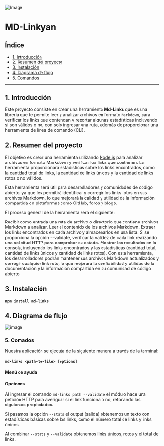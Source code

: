 ![Image](https://user-images.githubusercontent.com/129693341/250697163-be9c92fd-7dc7-4d07-8520-e0e71d4159aa.png)

# MD-Linkyan

## Índice

* [1. Introducción](#1-Introducción)
* [2. Resumen del proyecto](#2-resumen-del-proyecto)
* [3. Instalación](#3-instalacion)
* [4. Diagrama de flujo](#4-diagrama-de-flujo)
* [5. Comandos](#5-comandos)

***
## 1. Introducción
Este proyecto consiste en crear una herramienta **Md-Links** que es una libreria que te permite leer y analizar archivos
en formato `Markdown`, para verificar los links que contengan y reportar algunas estadísticas incluyendo si son válidos o no, con solo ingresar una ruta, además de proporcionar una herramienta de línea de comando (CLI).

## 2. Resumen del proyecto
El objetivo es crear una herramienta utilizando [Node.js](https://nodejs.org/) para analizar archivos en formato Markdown y verificar los links que contienen. La herramienta proporcionará estadísticas sobre los links encontrados, como la cantidad total de links, la cantidad de links únicos y la cantidad de links rotos o no válidos.

Esta herramienta será útil para desarrolladores y comunidades de código abierto, ya que les permitirá identificar y corregir los links rotos en sus archivos Markdown, lo que mejorará la calidad y utilidad de la información compartida en plataformas como GitHub, foros y blogs.

El proceso general de la herramienta será el siguiente:

Recibir como entrada una ruta de archivo o directorio que contiene archivos Markdown a analizar.
Leer el contenido de los archivos Markdown.
Extraer los links encontrados en cada archivo y almacenarlos en una lista.
Si se proporciona la opción --validate, verificar la validez de cada link realizando una solicitud HTTP para comprobar su estado.
Mostrar los resultados en la consola, incluyendo los links encontrados y las estadísticas (cantidad total, cantidad de links únicos y cantidad de links rotos).
Con esta herramienta, los desarrolladores podrán mantener sus archivos Markdown actualizados y corregir cualquier link roto, lo que mejorará la confiabilidad y utilidad de la documentación y la información compartida en su comunidad de código abierto.

## 3. Instalación
#### `npm install md-links`

## 4. Diagrama de flujo

![image](https://github.com/Yanettr/DEV007-md-links/assets/129693341/c1b7cfd6-bda3-4ac6-ab03-bf8120014525)


### 5. Comados

Nuestra aplicación se ejecuta de la siguiente manera a través de la terminal:

#### `md-links <path-to-file> [options]`

#### Menú de ayuda



#### Opciones



Al ingresar el comando `md-links path --validate` el módulo hace una petición HTTP para averiguar si el link funciona o no, retonando las siguientes propiedades.



Si pasamos la opción `--stats` el output (salida) obtenemos un texto con estadísticas básicas sobre los links, como el número total de links y links únicos



Al combinar `--stats` y `--validate` obtenemos links únicos, rotos y el total de links.





